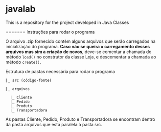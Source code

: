 javalab
=======

This is a repository for the project developed in Java Classes


=======
Instruções para rodar o programa

O arquivo .zip fornecido contém alguns arquivos que serão carregados na inicialização do programa. **Caso não se queira o carregamento desses arquivos mas sim a criação de novos**, deve-se comentar a chamada do método `load()` no construtor da classe Loja, e descomentar a chamada ao método `create()`.

Estrutura de pastas necessária para rodar o programa

    |_ src (código-fonte)
    
    |_ arquivos

      |_ Cliente
      |_ Pedido
      |_ Produto
      |_ Transportadora

As pastas Cliente, Pedido, Produto e Transportadora se encontram dentro da pasta arquivos que está paralela à pasta src.
